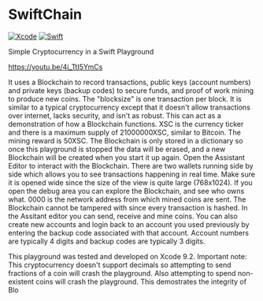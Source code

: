 # SwiftChain

[![Xcode](https://img.shields.io/badge/Xcode-9.2-brightgreen.svg)](https://developer.apple.com/news/releases/) [![Swift](https://img.shields.io/badge/Swift-4.0-brightgreen.svg)](https://swift.org/blog/swift-4-0-released/)


Simple Cryptocurrency in a Swift Playground

https://youtu.be/4i_TtI5YmCs

It uses a Blockchain to record transactions, public keys (account numbers) and private keys (backup codes) to secure funds, and proof of work mining to produce new coins. The "blocksize" is one transaction per block. It is similar to a typical cryptocurrency except that it doesn't allow transactions over internet, lacks security, and isn't as robust.
This can act as a demonstration of how a Blockchain functions.
XSC is the currency ticker and there is a maximum supply of 21000000XSC, similar to Bitcoin. The mining reward is 50XSC.
The Blockchain is only stored in a dictionary so once this playground is stopped the data will be erased, and a new Blockchain will be created when you start it up again.
Open the Assistant Editor to interact with the Blockchain. There are two wallets running side by side which allows you to see transactions happening in real time. Make sure it is opened wide since the size of the view is quite large (768x1024).
If you open the debug area you can explore the Blockchain, and see who owns what. 0000 is the network address from which mined coins are sent. The Blockchain cannot be tampered with since every transaction is hashed.
In the Assitant editor you can send, receive and mine coins. You can also create new accounts and login back to an account you used previously by entering the backup code associated with that account. Account numbers are typically 4 digits and backup codes are typically 3 digits.

This playground was tested and developed on Xcode 9.2.
Important note: This cryptocurrency doesn't support decimals so attempting to send fractions of a coin will crash the playground. Also attempting to spend non-existent coins will crash the playground. This demostrates the integrity of Blo
